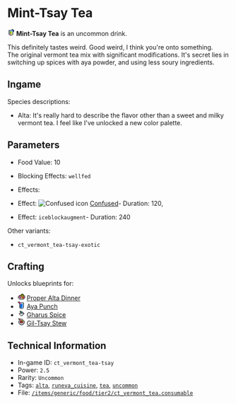 # Mint-Tsay Tea

<img src="https://raw.githubusercontent.com/Ceterai/Enternia/main/items/generic/food/tier2/ct_vermont_tea.png" alt="Mint-Tsay Tea icon" loading="lazy" height=16px width="auto" /> **Mint-Tsay Tea** is an uncommon drink.

This definitely tastes weird. Good weird, I think you're onto something.  
The original vermont tea mix with significant modifications. It's secret lies in switching up spices with aya powder, and using less soury ingredients.

## Ingame

Species descriptions:

- Alta: It's really hard to describe the flavor other than a sweet and milky vermont tea. I feel like I've unlocked a new color palette.

## Parameters

- Food Value: 10
- Blocking Effects: `wellfed`
- Effects: 

- Effect: <img src="https://raw.githubusercontent.com/Ceterai/Enternia/main/animations/emotes/alta/lost.png:1" alt="Confused icon" loading="lazy" height=16px width="auto" /> [Confused](https://ceterai.github.io/MyEnternia/Wiki/Confused)- Duration: 120, 

- Effect: `iceblockaugment`- Duration: 240

Other variants:

- `ct_vermont_tea-tsay-exotic`

## Crafting

Unlocks blueprints for:

- <img src="https://raw.githubusercontent.com/Ceterai/Enternia/main/items/generic/food/tier3/ct_alta_dinner.png" alt="Proper Alta Dinner icon" loading="lazy" height=16px width="auto" /> [Proper Alta Dinner](https://ceterai.github.io/MyEnternia/Wiki/ProperAltaDinner)
- <img src="https://raw.githubusercontent.com/Ceterai/Enternia/main/items/generic/food/tier3/ct_aya_punch.png" alt="Aya Punch icon" loading="lazy" height=16px width="auto" /> [Aya Punch](https://ceterai.github.io/MyEnternia/Wiki/AyaPunch)
- <img src="https://raw.githubusercontent.com/Ceterai/Enternia/main/items/generic/food/other/ct_gharus_spice.png" alt="Gharus Spice icon" loading="lazy" height=16px width="auto" /> [Gharus Spice](https://ceterai.github.io/MyEnternia/Wiki/GharusSpice)
- <img src="https://raw.githubusercontent.com/Ceterai/Enternia/main/items/generic/food/tier3/ct_gil_tsay_stew.png" alt="Gil-Tsay Stew icon" loading="lazy" height=16px width="auto" /> [Gil-Tsay Stew](https://ceterai.github.io/MyEnternia/Wiki/Gil-TsayStew)

## Technical Information

- In-game ID: `ct_vermont_tea-tsay`
- Power: `2.5`
- Rarity: `Uncommon`
- Tags: [`alta`](https://ceterai.github.io/MyEnternia/Wiki/Tags/Alta), [`runeva_cuisine`](https://ceterai.github.io/MyEnternia/Wiki/Tags/RunevaCuisine), [`tea`](https://ceterai.github.io/MyEnternia/Wiki/Tags/Tea), [`uncommon`](https://ceterai.github.io/MyEnternia/Wiki/Tags/Uncommon)
- File: [`/items/generic/food/tier2/ct_vermont_tea.consumable`](https://github.com/Ceterai/Enternia/blob/main/items/generic/food/tier2/ct_vermont_tea.consumable)

